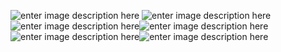 ﻿![enter image description here](https://cdn.discordapp.com/attachments/1021369659515228260/1053358837119332424/image.png)
![enter image description here](https://cdn.discordapp.com/attachments/1021369659515228260/1053359271796019311/image.png)![enter image description here](https://cdn.discordapp.com/attachments/1021369659515228260/1053359875629002812/image.png)![enter image description here](https://cdn.discordapp.com/attachments/1021369659515228260/1053360432024391770/image.png)![enter image description here](https://cdn.discordapp.com/attachments/1021369659515228260/1053361342721040384/image.png)![enter image description here](https://cdn.discordapp.com/attachments/1021369659515228260/1053362931858952192/image.png)

